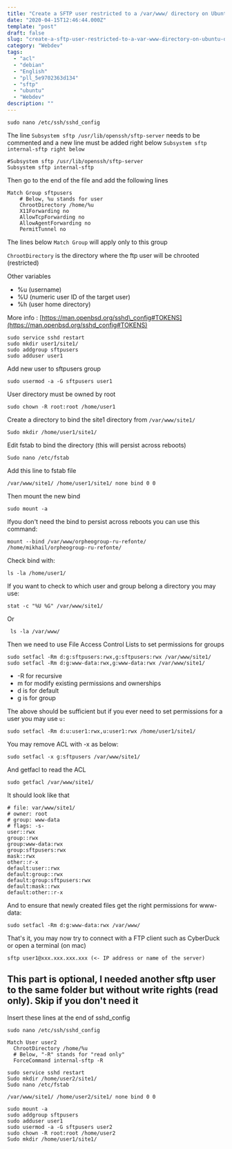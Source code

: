 ```yaml
---
title: "Create a SFTP user restricted to a /var/www/ directory on Ubuntu/Debian"
date: "2020-04-15T12:46:44.000Z"
template: "post"
draft: false
slug: "create-a-sftp-user-restricted-to-a-var-www-directory-on-ubuntu-debian"
category: "Webdev"
tags: 
  - "acl"
  - "debian"
  - "English"
  - "pll_5e9702363d134"
  - "sftp"
  - "ubuntu"
  - "Webdev"
description: ""
---
```


```
sudo nano /etc/ssh/sshd_config
```

The line `Subsystem sftp /usr/lib/openssh/sftp-server` needs to be commented and a new line must be added right below `Subsystem sftp internal-sftp right below`

```
#Subsystem sftp /usr/lib/openssh/sftp-server
Subsystem sftp internal-sftp
```

Then go to the end of the file and add the following lines

```
Match Group sftpusers
    # Below, %u stands for user
    ChrootDirectory /home/%u
    X11Forwarding no
    AllowTcpForwarding no
    AllowAgentForwarding no
    PermitTunnel no

```

The lines below `Match Group` will apply only to this group

`ChrootDirectory` is the directory where the ftp user will be chrooted (restricted)

Other variables

- %u (username)
- %U (numeric user ID of the target user)
- %h (user home directory)

More info : [https://man.openbsd.org/sshd\_config#TOKENS](https://man.openbsd.org/sshd_config#TOKENS)

```
sudo service sshd restart
sudo mkdir user1/site1/
sudo addgroup sftpusers
sudo adduser user1
```

Add new user to sftpusers group

```
sudo usermod -a -G sftpusers user1
```

User directory must be owned by root

```
sudo chown -R root:root /home/user1
```

Create a directory to bind the site1 directory from `/var/www/site1/`

```
Sudo mkdir /home/user1/site1/
```

Edit fstab to bind the directory (this will persist across reboots)

```
Sudo nano /etc/fstab
```

Add this line to fstab file

```
/var/www/site1/ /home/user1/site1/ none bind 0 0
```

Then mount the new bind

```
sudo mount -a
```

Ifyou don't need the bind to persist across reboots you can use this command:

```
mount --bind /var/www/orpheogroup-ru-refonte/ /home/mikhail/orpheogroup-ru-refonte/
```

Check bind with:

```
ls -la /home/user1/
```

If you want to check to which user and group belong a directory you may use:

```
stat -c "%U %G" /var/www/site1/
```

Or

```
 ls -la /var/www/
```

Then we need to use File Access Control Lists to set permissions for groups

```
sudo setfacl -Rm d:g:sftpusers:rwx,g:sftpusers:rwx /var/www/site1/
sudo setfacl -Rm d:g:www-data:rwx,g:www-data:rwx /var/www/site1/
```

- \-R for recursive
- m for modify existing permissions and ownerships
- d is for default
- g is for group

The above should be sufficient but if you ever need to set permissions for a user you may use `u:`

```
sudo setfacl -Rm d:u:user1:rwx,u:user1:rwx /home/user1/site1/
```

You may remove ACL with -x as below:

```
sudo setfacl -x g:sftpusers /var/www/site1/
```

And getfacl to read the ACL

```
sudo getfacl /var/www/site1/
```

It should look like that

```
# file: var/www/site1/
# owner: root
# group: www-data
# flags: -s-
user::rwx
group::rwx
group:www-data:rwx
group:sftpusers:rwx
mask::rwx
other::r-x
default:user::rwx
default:group::rwx
default:group:sftpusers:rwx
default:mask::rwx
default:other::r-x
```

And to ensure that newly created files get the right permissions for www-data:

```
sudo setfacl -Rm d:g:www-data:rwx /var/www/ 
```

That's it, you may now try to connect with a FTP client such as CyberDuck or open a terminal (on mac)

```
sftp user1@xxx.xxx.xxx.xxx (<- IP address or name of the server)
```

## This part is optional, I needed another sftp user to the same folder but without write rights (read only). Skip if you don't need it

Insert these lines at the end of sshd\_config

```
sudo nano /etc/ssh/sshd_config
```

```
Match User user2
  ChrootDirectory /home/%u
  # Below, "-R" stands for "read only"
  ForceCommand internal-sftp -R
```

```
sudo service sshd restart
Sudo mkdir /home/user2/site1/
Sudo nano /etc/fstab
```

```
/var/www/site1/ /home/user2/site1/ none bind 0 0
```

```
sudo mount -a
sudo addgroup sftpusers
sudo adduser user1
sudo usermod -a -G sftpusers user2
sudo chown -R root:root /home/user2
Sudo mkdir /home/user1/site1/
```
